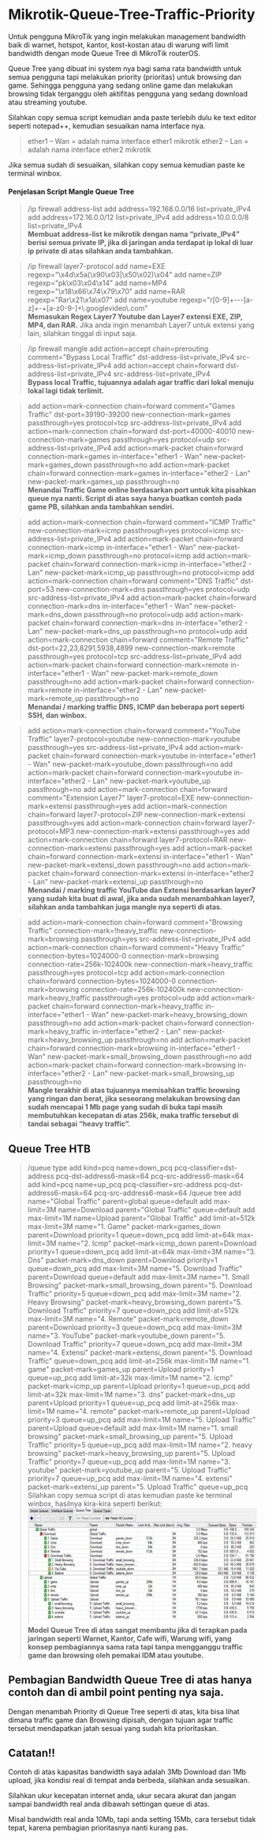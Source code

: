 # Mikrotik-Queue-Tree-Traffic-Priority

Untuk pengguna MikroTik yang ingin melakukan management bandwidth baik di warnet, hotspot, kantor, kost-kostan atau di warung wifi
limit bandwidth dengan mode Queue Tree di MikroTik routerOS.

Queue Tree yang dibuat ini system nya bagi sama rata bandwidth untuk semua pengguna tapi melakukan priority (prioritas) untuk browsing dan game. Sehingga pengguna yang sedang online game dan melakukan browsing tidak terganggu oleh aktifitas pengguna yang sedang download atau streaming youtube.


Silahkan copy semua script kemudian anda paste terlebih dulu ke text editor seperti notepad++, kemudian sesuaikan nama interface nya.


> ether1 – Wan = adalah nama interface ether1 mikrotik
 ether2 – Lan = adalah nama interface ether2 mikrotik

Jika semua sudah di sesuaikan, silahkan copy semua kemudian paste ke terminal winbox.

#### Penjelasan Script Mangle Queue Tree


>/ip firewall address-list
add address=192.168.0.0/16 list=private_IPv4
add address=172.16.0.0/12 list=private_IPv4
add address=10.0.0.0/8 list=private_IPv4  
**Membuat address-list ke mikrotik dengan nama “private_IPv4” berisi semua private IP, jika di jaringan anda terdapat ip lokal di luar ip private di atas silahkan anda tambahkan.**



>/ip firewall layer7-protocol
add name=EXE regexp="\\x4d\\x5a(\\x90\\x03|\\x50\\x02)\\x04"
add name=ZIP regexp="pk\\x03\\x04\\x14"
add name=MP4 regexp="\\x18\\x66\\x74\\x79\\x70"
add name=RAR regexp="Rar\\x21\\x1a\\x07"
add name=youtube regexp="r[0-9]+---[a-z]+-+[a-z0-9-]+\\.googlevideo\\.com"  
**Memasukan Regex Layer7 Youtube dan Layer7 extensi EXE, ZIP, MP4, dan RAR.**
Jika anda ingin menambah Layer7 untuk extensi yang lain, silahkan tinggal di input saja.


>/ip firewall mangle
add action=accept chain=prerouting comment="Bypass Local Traffic" dst-address-list=private_IPv4 src-address-list=private_IPv4
add action=accept chain=forward dst-address-list=private_IPv4 src-address-list=private_IPv4  
**Bypass local Traffic, tujuannya adalah agar traffic dari lokal menuju lokal lagi tidak terlimit.**


>add action=mark-connection chain=forward comment="Games Traffic" dst-port=39190-39200 new-connection-mark=games passthrough=yes protocol=tcp src-address-list=private_IPv4
add action=mark-connection chain=forward dst-port=40000-40010 new-connection-mark=games passthrough=yes protocol=udp src-address-list=private_IPv4
add action=mark-packet chain=forward connection-mark=games in-interface="ether1 - Wan" new-packet-mark=games_down passthrough=no
add action=mark-packet chain=forward connection-mark=games in-interface="ether2 - Lan" new-packet-mark=games_up passthrough=no  
**Menandai Traffic Game online berdasarkan port untuk kita pisahkan queue nya nanti. Script di atas saya hanya buatkan contoh pada game PB, silahkan anda tambahkan sendiri.**


>add action=mark-connection chain=forward comment="ICMP Traffic" new-connection-mark=icmp passthrough=yes protocol=icmp src-address-list=private_IPv4
add action=mark-packet chain=forward connection-mark=icmp in-interface="ether1 - Wan" new-packet-mark=icmp_down passthrough=no protocol=icmp
add action=mark-packet chain=forward connection-mark=icmp in-interface="ether2 - Lan" new-packet-mark=icmp_up passthrough=no protocol=icmp
add action=mark-connection chain=forward comment="DNS Traffic" dst-port=53 new-connection-mark=dns passthrough=yes protocol=udp src-address-list=private_IPv4
add action=mark-packet chain=forward connection-mark=dns in-interface="ether1 - Wan" new-packet-mark=dns_down passthrough=no protocol=udp
add action=mark-packet chain=forward connection-mark=dns in-interface="ether2 - Lan" new-packet-mark=dns_up passthrough=no protocol=udp
add action=mark-connection chain=forward comment="Remote Traffic" dst-port=22,23,8291,5938,4899 new-connection-mark=remote passthrough=yes protocol=tcp src-address-list=private_IPv4
add action=mark-packet chain=forward connection-mark=remote in-interface="ether1 - Wan" new-packet-mark=remote_down passthrough=no
add action=mark-packet chain=forward connection-mark=remote in-interface="ether2 - Lan" new-packet-mark=remote_up passthrough=no  
**Menandai / marking traffic DNS, ICMP dan beberapa port seperti SSH, dan winbox.**


>add action=mark-connection chain=forward comment="YouTube Traffic" layer7-protocol=youtube new-connection-mark=youtube passthrough=yes src-address-list=private_IPv4
add action=mark-packet chain=forward connection-mark=youtube in-interface="ether1 - Wan" new-packet-mark=youtube_down passthrough=no
add action=mark-packet chain=forward connection-mark=youtube in-interface="ether2 - Lan" new-packet-mark=youtube_up passthrough=no
add action=mark-connection chain=forward comment="Extension Layer7" layer7-protocol=EXE new-connection-mark=extensi passthrough=yes
add action=mark-connection chain=forward layer7-protocol=ZIP new-connection-mark=extensi passthrough=yes
add action=mark-connection chain=forward layer7-protocol=MP3 new-connection-mark=extensi passthrough=yes
add action=mark-connection chain=forward layer7-protocol=RAR new-connection-mark=extensi passthrough=yes
add action=mark-packet chain=forward connection-mark=extensi in-interface="ether1 - Wan" new-packet-mark=extensi_down passthrough=no
add action=mark-packet chain=forward connection-mark=extensi in-interface="ether2 - Lan" new-packet-mark=extensi_up passthrough=no  
**Menandai / marking traffic YouTube dan Extensi berdasarkan layer7 yang sudah kita buat di awal, jika anda sudah menambahkan layer7, silahkan anda tambahkan juga mangle nya seperti di atas.**


>add action=mark-connection chain=forward comment="Browsing Traffic" connection-mark=!heavy_traffic new-connection-mark=browsing passthrough=yes src-address-list=private_IPv4
add action=mark-connection chain=forward comment="Heavy Traffic" connection-bytes=1024000-0 connection-mark=browsing connection-rate=256k-102400k new-connection-mark=heavy_traffic passthrough=yes protocol=tcp
add action=mark-connection chain=forward connection-bytes=1024000-0 connection-mark=browsing connection-rate=256k-102400k new-connection-mark=heavy_traffic passthrough=yes protocol=udp
add action=mark-packet chain=forward connection-mark=heavy_traffic in-interface="ether1 - Wan" new-packet-mark=heavy_browsing_down passthrough=no
add action=mark-packet chain=forward connection-mark=heavy_traffic in-interface="ether2 - Lan" new-packet-mark=heavy_browsing_up passthrough=no
add action=mark-packet chain=forward connection-mark=browsing in-interface="ether1 - Wan" new-packet-mark=small_browsing_down passthrough=no
add action=mark-packet chain=forward connection-mark=browsing in-interface="ether2 - Lan" new-packet-mark=small_browsing_up passthrough=no  
**Mangle terakhir di atas tujuannya memisahkan traffic browsing yang ringan dan berat, jika seseorang melakukan browsing dan sudah mencapai 1 Mb page yang sudah di buka tapi masih membutuhkan kecepatan di atas 256k, maka traffic tersebut di tandai sebagai “heavy traffic”.**


## Queue Tree HTB

>/queue type
add kind=pcq name=down_pcq pcq-classifier=dst-address pcq-dst-address6-mask=64 pcq-src-address6-mask=64
add kind=pcq name=up_pcq pcq-classifier=src-address pcq-dst-address6-mask=64 pcq-src-address6-mask=64
/queue tree
add name="Global Traffic" parent=global queue=default
add max-limit=3M name=Download parent="Global Traffic" queue=default
add max-limit=1M name=Upload parent="Global Traffic"
add limit-at=512k max-limit=3M name="1. Game" packet-mark=games_down parent=Download priority=1 queue=down_pcq
add limit-at=64k max-limit=3M name="2. Icmp" packet-mark=icmp_down parent=Download priority=1 queue=down_pcq
add limit-at=64k max-limit=3M name="3. Dns" packet-mark=dns_down parent=Download priority=1 queue=down_pcq
add max-limit=3M name="5. Download Traffic" parent=Download queue=default
add max-limit=3M name="1. Small Browsing" packet-mark=small_browsing_down parent="5. Download Traffic" priority=5 queue=down_pcq
add max-limit=3M name="2. Heavy Browsing" packet-mark=heavy_browsing_down parent="5. Download Traffic" priority=7 queue=down_pcq
add limit-at=512k max-limit=3M name="4. Remote" packet-mark=remote_down parent=Download priority=3 queue=down_pcq
add max-limit=3M name="3. YouTube" packet-mark=youtube_down parent="5. Download Traffic" priority=7 queue=down_pcq
add max-limit=3M name="4. Extensi" packet-mark=extensi_down parent="5. Download Traffic" queue=down_pcq
add limit-at=256k max-limit=1M name="1. game" packet-mark=games_up parent=Upload priority=1 queue=up_pcq
add limit-at=32k max-limit=1M name="2. icmp" packet-mark=icmp_up parent=Upload priority=1 queue=up_pcq
add limit-at=32k max-limit=1M name="3. dns" packet-mark=dns_up parent=Upload priority=1 queue=up_pcq
add limit-at=256k max-limit=1M name="4. remote" packet-mark=remote_up parent=Upload priority=3 queue=up_pcq
add max-limit=1M name="5. Upload Traffic" parent=Upload queue=default
add max-limit=1M name="1. small browsing" packet-mark=small_browsing_up parent="5. Upload Traffic" priority=5 queue=up_pcq
add max-limit=1M name="2. heavy browsing" packet-mark=heavy_browsing_up parent="5. Upload Traffic" priority=7 queue=up_pcq
add max-limit=1M name="3. youtube" packet-mark=youtube_up parent="5. Upload Traffic" priority=7 queue=up_pcq
add max-limit=1M name="4. extensi" packet-mark=extensi_up parent="5. Upload Traffic" queue=up_pcq
Silahkan copy semua script di atas kemudian paste ke terminal winbox, hasilnya kira-kira seperti berikut:  
![Screenshot](queue-tree-mikrotik.jpg)  
**Model Queue Tree di atas sangat membantu jika di terapkan pada jaringan seperti Warnet, Kantor, Cafe wifi, Warung wifi, yang konsep pembagiannya sama rata tapi tanpa mengganggu traffic game dan browsing oleh pemakai IDM atau youtube.**

## Pembagian Bandwidth Queue Tree di atas hanya contoh dan di ambil point penting nya saja.

Dengan menambah Priority di Queue Tree seperti di atas, kita bisa lihat dimana traffic game dan Browsing dipisah, dengan tujuan agar traffic tersebut mendapatkan jatah sesuai yang sudah kita prioritaskan.

## Catatan!!

Contoh di atas kapasitas bandwidth saya adalah 3Mb Download dan 1Mb upload, jika kondisi real di tempat anda berbeda, silahkan anda sesuaikan.

Silahkan ukur kecepatan internet anda, ukur secara akurat dan jangan sampai bandwidth real anda dibawah settingan queue di atas.

Misal bandwidth real anda 10Mb, tapi anda setting 15Mb,  cara tersebut tidak tepat, karena pembagian prioritasnya nanti kurang pas.
